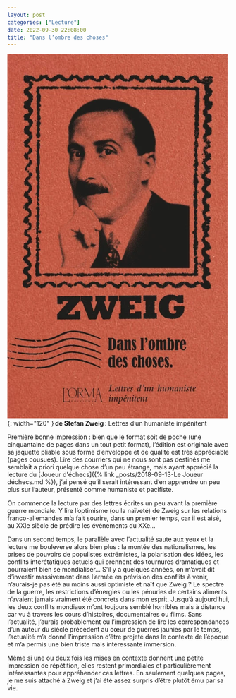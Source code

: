 ```yaml
---
layout: post
categories: ["Lecture"]
date: 2022-09-30 22:08:00
title: "Dans l’ombre des choses"
---
```


![couverture](/assets/images/couv_lecture/ombre_choses.webp){: width="120" } **de Stefan Zweig** : Lettres d’un humaniste impénitent

Première bonne impression : bien que le format soit de poche (une cinquantaine de pages dans un tout petit format), l’édition est originale avec sa jaquette pliable sous forme d’enveloppe et de qualité est très appréciable (pages cousues). Lire des courriers qui ne nous sont pas destinés me semblait a priori quelque chose d’un peu étrange, mais ayant apprécié la lecture du [Joueur d'échecs]({% link _posts/2018-09-13-Le Joueur déchecs.md %}), j’ai pensé qu’il serait intéressant d’en apprendre un peu plus sur l’auteur, présenté comme humaniste et pacifiste.

On commence la lecture par des lettres écrites un peu avant la première guerre mondiale. Y lire l’optimisme (ou la naïveté) de Zweig sur les relations franco-allemandes m’a fait sourire, dans un premier temps, car il est aisé, au XXIe siècle de prédire les événements du XXe…

Dans un second temps, le parallèle avec l’actualité saute aux yeux et la lecture me bouleverse alors bien plus : la montée des nationalismes, les prises de pouvoirs de populistes extrémistes, la polarisation des idées, les conflits interétatiques actuels qui prennent des tournures dramatiques et pourraient bien se mondialiser… S’il y a quelques années, on m’avait dit d’investir massivement dans l’armée en prévision des conflits à venir, n’aurais-je pas été au moins aussi optimiste et naïf que Zweig ? Le spectre de la guerre, les restrictions d’énergies ou les pénuries de certains aliments n’avaient jamais vraiment été concrets dans mon esprit. Jusqu’à aujourd’hui, les deux conflits mondiaux m’ont toujours semblé horribles mais à distance car vu à travers les cours d’histoires, documentaires ou films. Sans l’actualité, j’aurais probablement eu l’impression de lire les correspondances d’un auteur du siècle précédent au cœur de guerres jaunies par le temps, l’actualité m’a donné l’impression d’être projeté dans le contexte de l’époque et m’a permis une bien triste mais intéressante immersion.

Même si une ou deux fois les mises en contexte donnent une petite impression de répétition, elles restent primordiales et particulièrement intéressantes pour appréhender ces lettres. En seulement quelques pages, je me suis attaché à Zweig et j’ai été assez surpris d’être plutôt ému par sa vie.
